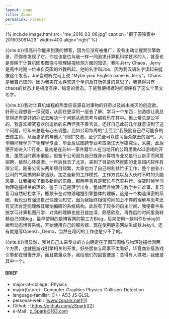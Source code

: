 ```yaml
---
layout: page
title: About
permalink: /about/
---
```


{% include image.html src="me_2016_03_06.jpg" caption="摄于荟铭家中 201603061429" width=400 align="right" %}

{{site.b}}很高兴你能来到我的博客，因为它没有被推广，没有主动让搜索引擎收录，而你却发现了它。你应该是位与我一样一同追求计算机科学技术的人，甚至也是青睐于计算机图形图像与物理碰撞检测方面的知识。我叫Jerry Chaos，Jerry是高中时期一位来自英国的外教所起，他的名字叫Joe，因为我汉语名字读起来挺像这个发音，Joe当时听完马上说 "Mybe your English name is Jerry"。Chaos是我自己取的，因为我实在太喜欢这个单词及其所包含的意思了，我觉得只有chaos的状态才是极度有序、稳定的状态。于是我便根据时间顺序有了这么个英文名字。

{{site.b}}我对计算机编程的热爱应该源自对事物的好奇以及尚未减灭的创造欲。好奇让我想要一探究竟，从而在更深的一层去了解、学习一个东西；创造欲让我总觉得还有更好的办法去解决一个问题从而思考与编程乐在其中。但上帝总是公平的，我喜欢探究喜欢创造新的东西但我不善言谈。还好自己此前几年就意识到了这个问题，经年来总是有心去调整。比如公司每周的“土豆会”我鼓励自己尽可能多的去做主角，从而更多的与他人“训练”交流，至少完全可以练习当众献丑的胆气。大学期间我学习了物理学专业，毕业后试图跨专业考取浙江大学研究生，未果，此后便开始进入IT行业。最初是在苏州一家外籍华人在当地开的公司里做AS3游戏的开发，虽然当时薪水很低，但鉴于公司因为自己既非计算机专业又是行业新手而同意招聘，依然心怀感激。一年后我去了北京，来到了目前依然就职的北京超闪软件有限公司。刚来公司头两年项目频繁，大家也为了自己的利益忙于工作，整个创业小公司的气氛搞的非常活跃，加之全新的工作模式、工作方式以及大伙时不时的头脑风暴，让我接收了很多新鲜的东西，那两年真真是繁忙与充实并行。得空时候学习物理碰撞相关的理论，鉴于自己是理学出身，整体而言物理与数学并非难事，复习复习自然轻松拿下，瓶颈卡在对物理碰撞引擎整体的理解，这是一个构造缜密的系统，我也没有强迫自己快速认知它，因为我始终相信时间加上不停的理解与思考还有交流肯定能理解其哪怕偏隅的系统结构。此后有了较多的自主时间，我便着手系统学习计算机图形学，对其的理解也是日益加深，颇感欣慰。再靠后的时间里我转移自己的Blog，最早使用的是博客网的第三方Blog，后来使用一款叫作Emlog的微型动态博客系统，开始使用自己的服务器，现在使用静态网站生成器Jekyll。还有就是写OpenGL_Demo，当然在超闪的工作也是少不了的。

{{site.b}}很显然，我对自己未来专业的方向确定在了图形图像与物理碰撞检测两个方面，也就是游戏引擎相关的开发。好些朋友与同事不太看好，毕竟商业级游戏引擎都在慢慢开源，而且数量众多，我给他们的回答便是：总得有人做吧，我便是其中一个。

#### BRIEF

* major-at-college : Physics
* major(future) : Computer-Graphics Physics-Collision-Detection
* language-familiar: C++ AS3 JS GLSL 
* personal-web : [www.zspark.net][1]
* Github : [https://github.com/zSpark][2]
* e-Mail : [z_Spark@163.com][3]


[1]:http://www.zspark.net
[4]:http://www.zspark.me
[2]:https://github.com/zSpark
[3]:mailto:z_Spark@163.com


